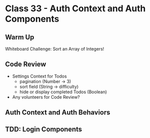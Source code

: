 # Class 33 - Auth Context and Auth Components

## Warm Up

Whiteboard Challenge: Sort an Array of Integers!

## Code Review

* Settings Context for Todos
  * pagination (Number -> 3)
  * sort field (String -> difficulty)
  * hide or display completed Todos (Boolean)
* Any volunteers for Code Review?

## Auth Context and Auth Behaviors

## TDD: Login Components
